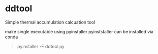 # ddtool
Simple thermal accumulation calcuation tool


make single executable using pyinstaller
pyinststaller can be installed via conda
> pyinstaller -F ddtool.py